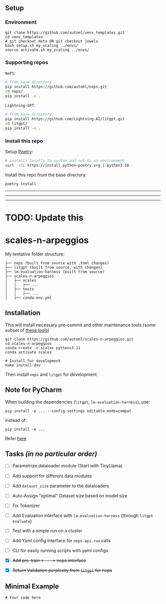 ## Setup


### Environment

```
git clone https://github.com/automl/venv_templates.git
cd venv_templates
# git checkout meta OR git checkout juwels
bash setup.sh my_scaling ../envs/
source activate.sh my_scaling ../envs/
```

### Supporting repos

`NePS`:
```bash
# from base directory
pip install https://github.com/automl/neps.git
cd neps/
pip install -e .
```

`Lightning-GPT`:
```bash
# from base directory
pip install https://github.com/Lightning-AI/litgpt.git
cd litgpt/
pip install -e .
```

### Install this repo

Setup [Poetry](https://python-poetry.org/docs/#installing-with-the-official-installer):
```bash
# installs locally to system and not to an environment
curl -sSL https://install.python-poetry.org | python3.10 -
```

Install this repo from the base directory:

```bash
poetry install
```

---
---
---

# TODO: Update this
# scales-n-arpeggios

My tentative folder structure:

```
├── neps (built from source with .toml changes)
├── litgpt (built from source, with changes)
├── lm-evaluation-harness (built from source)
├── scales-n-arpeggios
│   ├── scales
│   │   ├── ...
│   ├── tests
│   │   ├── ...
│   ├── conda-env.yml
```


## Installation

This will install necessary pre-commit and other maintenance tools (some subset of [these tools](https://github.com/automl/automl_template?tab=readme-ov-file#features))
```commandline
git clone https://github.com/automl/scales-n-arpeggios.git
cd scales-n-arpeggios
conda create -n scales python=3.11
conda activate scales

# Install for development
make install-dev
```

Then install `neps` and `litgpt` for development

## Note for PyCharm
When building the dependencies (`litgpt`, `lm-evaluation-harness`), use:

```commandline
pip install -e ... --config-settings editable_mode=compat
```
instead of:
```commandline
pip install -e ...
```
Refer [here](https://stackoverflow.com/questions/76301782/why-are-pycharm-and-pylance-not-detecting-packages-installed-in-editable-mode/76301809#76301809)

## Tasks _(in no particular order)_
- [ ] Parametrize dataloader module (Start with TinyLlama)
- [ ] Add support for different data modules
- [ ] Add `dataset_size` parameter to the dataloaders
- [ ] Auto-Assign "optimal" Dataset size based on model size
- [ ] Fix Tokenizer
- [ ] Add Evaluation interface with `lm-evaluation-harness` (through `litgpt evaluate`)
- [ ] Test with a simple run on a cluster
- [ ] Add Yaml config interface for `neps.api.run` calls
- [ ] CLI for easily running scripts with yaml configs
- [x] ~~Add pre-train <---> neps interface~~
- [x] ~~Return Validation perplexity from `litgpt` for neps~~


## Minimal Example

```
# Your code here
```
